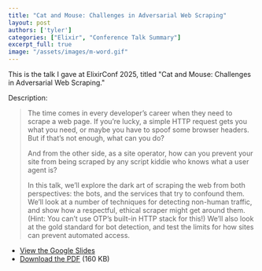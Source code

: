 ```yaml
---
title: "Cat and Mouse: Challenges in Adversarial Web Scraping"
layout: post
authors: ['tyler']
categories: ["Elixir", "Conference Talk Summary"]
excerpt_full: true
image: "/assets/images/m-word.gif"
---
```


This is the talk I gave at ElixirConf 2025, titled "Cat and Mouse: Challenges in Adversarial Web Scraping."

Description:

> The time comes in every developer’s career when they need to scrape a web page. If you’re lucky, a simple HTTP request gets you what you need, or maybe you have to spoof some browser headers. But if that’s not enough, what can you do?
>
> And from the other side, as a site operator, how can you prevent your site from being scraped by any script kiddie who knows what a user agent is?
>
> In this talk, we’ll explore the dark art of scraping the web from both perspectives: the bots, and the services that try to confound them. We’ll look at a number of techniques for detecting non-human traffic, and show how a respectful, ethical scraper might get around them. (Hint: You can’t use OTP’s built-in HTTP stack for this!) We’ll also look at the gold standard for bot detection, and test the limits for how sites can prevent automated access.


- [View the Google Slides](https://docs.google.com/presentation/d/1addn8zFAYhI_uXHtp-X82llWWn_ecCHuHo-uA3DcHhY/edit?usp=sharing)
- [Download the PDF](/assets/files/cat-and-mouse-elixirconf-2025.pdf) (160 KB)

